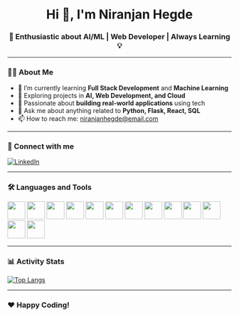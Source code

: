 <!-- Niranjan Hegde GitHub Profile README -->

<h1 align="center">Hi 👋, I'm Niranjan Hegde</h1>
<h3 align="center">🚀 Enthusiastic about AI/ML | Web Developer | Always Learning 💡</h3>

---

### 🙋‍♂️ About Me

- 🔭 I’m currently learning **Full Stack Development** and **Machine Learning**
- 🧠 Exploring projects in **AI, Web Development, and Cloud**
- 🌱 Passionate about **building real-world applications** using tech
- 💬 Ask me about anything related to **Python, Flask, React, SQL**
- 📫 How to reach me: [niranjanhegde@email.com](mailto:hegdeniranjan07@gmail.com)

---

### 🤝 Connect with me
[![LinkedIn](https://img.shields.io/badge/LinkedIn-blue?style=flat-square&logo=linkedin)](https://www.linkedin.com/in/niranjanhegde04/)

---

### 🛠️ Languages and Tools

<img src="https://cdn.jsdelivr.net/gh/devicons/devicon/icons/git/git-original.svg" width="40" />
<img src="https://cdn.jsdelivr.net/gh/devicons/devicon/icons/java/java-original.svg" width="40"/>
<img src="https://cdn.jsdelivr.net/gh/devicons/devicon/icons/html5/html5-original.svg" width="40"/>
<img src="https://cdn.jsdelivr.net/gh/devicons/devicon/icons/css3/css3-original.svg" width="40"/>
<img src="https://cdn.jsdelivr.net/gh/devicons/devicon/icons/javascript/javascript-original.svg" width="40"/>
<img src="https://cdn.jsdelivr.net/gh/devicons/devicon/icons/react/react-original.svg" width="40"/>
<img src="https://cdn.jsdelivr.net/gh/devicons/devicon/icons/nodejs/nodejs-original.svg" width="40"/>
<img src="https://cdn.jsdelivr.net/gh/devicons/devicon/icons/mysql/mysql-original.svg" width="40"/>
<img src="https://cdn.jsdelivr.net/gh/devicons/devicon/icons/firebase/firebase-plain.svg" width="40"/>
<img src="https://cdn.jsdelivr.net/gh/devicons/devicon/icons/bootstrap/bootstrap-original.svg" width="40"/>
<img src="https://cdn.jsdelivr.net/gh/devicons/devicon/icons/c/c-original.svg" width="40"/>
<img src="https://cdn.jsdelivr.net/gh/devicons/devicon/icons/cplusplus/cplusplus-original.svg" width="40"/>
<img src="https://cdn.jsdelivr.net/gh/devicons/devicon/icons/vscode/vscode-original.svg" width="40"/>

---

### 📊 Activity Stats

[![Top Langs](https://github-readme-stats.vercel.app/api/top-langs/?username=niranjanhegde-droid&layout=compact&theme=tokyonight)](https://github.com/niranjanhegde-droid/github-readme-stats)

---

### ❤️ Happy Coding!
